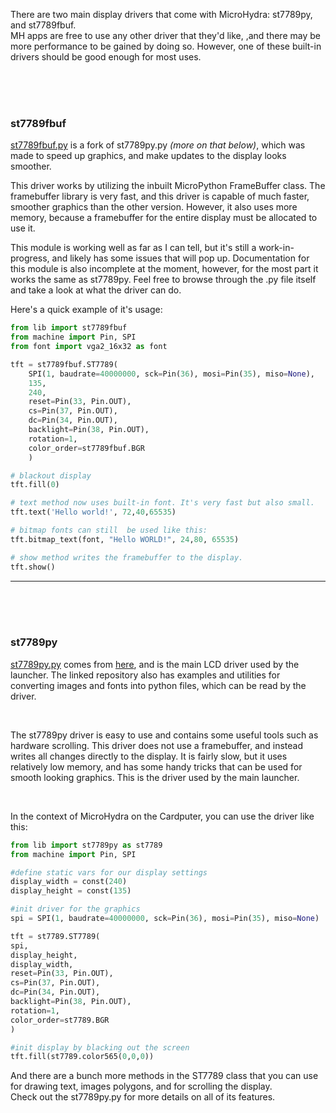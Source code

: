 There are two main display drivers that come with MicroHydra: st7789py, and st7789fbuf.   
MH apps are free to use any other driver that they'd like, ,and there may be more performance to be gained by doing so. However, one of these built-in drivers should be good enough for most uses. 

<br /><br /><br />


### st7789fbuf
[st7789fbuf.py](https://github.com/echo-lalia/Cardputer-MicroHydra/blob/main/MicroHydra/lib/st7789fbuf.py) is a fork of st7789py.py *(more on that below)*, which was made to speed up graphics, and make updates to the display looks smoother. 

This driver works by utilizing the inbuilt MicroPython FrameBuffer class. The framebuffer library is very fast, and this driver is capable of much faster, smoother graphics than the other version. However, it also uses more memory, because a framebuffer for the entire display must be allocated to use it. 

This module is working well as far as I can tell, but it's still a work-in-progress, and likely has some issues that will pop up. Documentation for this module is also incomplete at the moment, however, for the most part it works the same as st7789py. Feel free to browse through the .py file itself and take a look at what the driver can do.

Here's a quick example of it's usage:

``` Python
from lib import st7789fbuf
from machine import Pin, SPI
from font import vga2_16x32 as font

tft = st7789fbuf.ST7789(
    SPI(1, baudrate=40000000, sck=Pin(36), mosi=Pin(35), miso=None),
    135,
    240,
    reset=Pin(33, Pin.OUT),
    cs=Pin(37, Pin.OUT),
    dc=Pin(34, Pin.OUT),
    backlight=Pin(38, Pin.OUT),
    rotation=1,
    color_order=st7789fbuf.BGR
    )

# blackout display
tft.fill(0)

# text method now uses built-in font. It's very fast but also small. 
tft.text('Hello world!', 72,40,65535)

# bitmap fonts can still  be used like this:
tft.bitmap_text(font, "Hello WORLD!", 24,80, 65535)

# show method writes the framebuffer to the display.
tft.show()
```



***

<br /><br /><br />


### st7789py
[st7789py.py](https://github.com/echo-lalia/Cardputer-MicroHydra/blob/main/MicroHydra/lib/st7789py.py) comes from [here](https://github.com/russhughes/st7789py_mpy), and is the main LCD driver used by the launcher. The linked repository also has examples and utilities for converting images and fonts into python files, which can be read by the driver. 

<br />

The st7789py driver is easy to use and contains some useful tools such as hardware scrolling. This driver does not use a framebuffer, and instead writes all changes directly to the display. It is fairly slow, but it uses relatively low memory, and has some handy tricks that can be used for smooth looking graphics. This is the driver used by the main launcher. 

<br />

In the context of MicroHydra on the Cardputer, you can use the driver like this:   
``` Python
from lib import st7789py as st7789
from machine import Pin, SPI
```   

``` Python
#define static vars for our display settings
display_width = const(240)
display_height = const(135)

#init driver for the graphics
spi = SPI(1, baudrate=40000000, sck=Pin(36), mosi=Pin(35), miso=None)

tft = st7789.ST7789(
spi,
display_height,
display_width,
reset=Pin(33, Pin.OUT),
cs=Pin(37, Pin.OUT),
dc=Pin(34, Pin.OUT),
backlight=Pin(38, Pin.OUT),
rotation=1,
color_order=st7789.BGR
)

#init display by blacking out the screen
tft.fill(st7789.color565(0,0,0))
```

And there are a bunch more methods in the ST7789 class that you can use for drawing text, images polygons, and for scrolling the display.   
Check out the st7789py.py for more details on all of its features.

